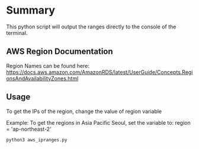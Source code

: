 # Summary
This python script will output the ranges directly to the console of the terminal.

## AWS Region Documentation

Region Names can be found here: https://docs.aws.amazon.com/AmazonRDS/latest/UserGuide/Concepts.RegionsAndAvailabilityZones.html

## Usage

To get the IPs of the region, change the value of region variable

Example:
To get the regions in Asia Pacific Seoul, set the variable to:
region = 'ap-northeast-2'

```python
python3 aws_ipranges.py
```
